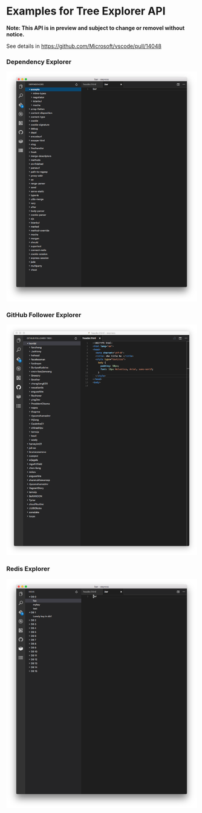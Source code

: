# Examples for Tree Explorer API

**Note: This API is in preview and subject to change or removel without notice.**

See details in https://github.com/Microsoft/vscode/pull/14048

### Dependency Explorer

![](assets/deps.png)

### GitHub Follower Explorer

![](assets/follower.png)

### Redis Explorer

![](assets/redis.png)
